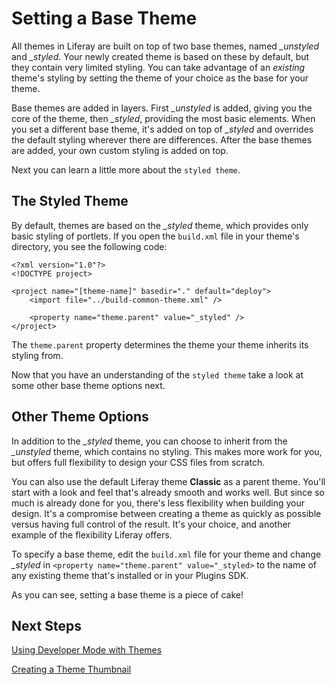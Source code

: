 # Setting a Base Theme

All themes in Liferay are built on top of two base themes, named *_unstyled* and
*_styled*. Your newly created theme is based on these by default, but they
contain very limited styling. You can take advantage of an *existing* theme's
styling by setting the theme of your choice as the base for your theme.

Base themes are added in layers. First *_unstyled* is added, giving you the core
of the theme, then *_styled*, providing the most basic elements. When you set a
different base theme, it's added on top of *_styled* and overrides the default
styling wherever there are differences. After the base themes are added, your
own custom styling is added on top.

Next you can learn a little more about the `styled theme`.

## The Styled Theme

By default, themes are based on the *_styled* theme, which provides only basic
styling of portlets. If you open the `build.xml` file in your theme's directory,
you see the following code:

	<?xml version="1.0"?>
	<!DOCTYPE project>

	<project name="[theme-name]" basedir="." default="deploy">
		<import file="../build-common-theme.xml" />

		<property name="theme.parent" value="_styled" />
	</project>

The `theme.parent` property determines the theme your theme inherits its styling
from. 

Now that you have an understanding of the `styled theme` take a look at some
other base theme options next.

## Other Theme Options

In addition to the *_styled* theme, you can choose to inherit from the
*_unstyled* theme, which contains no styling. This makes more work for you, but
offers full flexibility to design your CSS files from scratch. 

You can also use the default Liferay theme **Classic** as a parent theme. You'll
start with a look and feel that's already smooth and works well. But since so
much is already done for you, there's less flexibility when building your
design. It's a compromise between creating a theme as quickly as possible versus
having full control of the result. It's your choice, and another example of the
flexibility Liferay offers.

To specify a base theme, edit the `build.xml` file for your theme and change
*_styled* in `<property name="theme.parent" value="_styled>` to the name of any
existing theme that's installed or in your Plugins SDK.

As you can see, setting a base theme is a piece of cake!

## Next Steps
<!-- URL will probably need updated when added to the new devsite-->
 [Using Developer Mode with Themes](/tutorials/-/knowledge_base/using-developer-mode)

 [Creating a Theme Thumbnail](/tutorials/-/knowledge_base/creating-a-theme-thumbnail)

